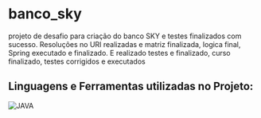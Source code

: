 # banco_sky
projeto de desafio para criação do banco SKY e testes finalizados com sucesso. Resoluções no URI realizadas e matriz finalizada, logica  final, Spring executado e finalizado.
E realizado testes e finalizado, curso finalizado, testes corrigidos e executados 
## Linguagens e Ferramentas utilizadas no Projeto:

![JAVA](https://img.shields.io/badge/Java-ED8B00?style=for-the-badge&logo=openjdk&logoColor=white)
